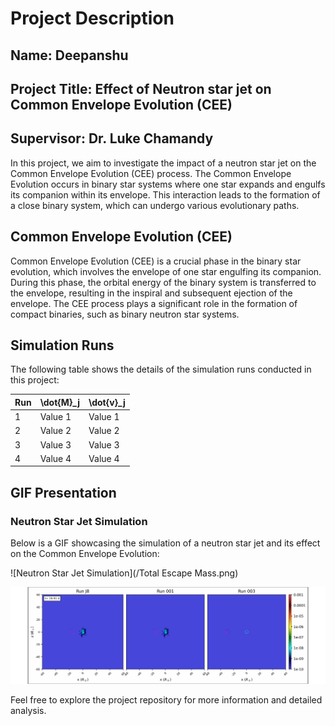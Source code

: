 # Project Description

## Name: Deepanshu
## Project Title: Effect of Neutron star jet on Common Envelope Evolution (CEE)
## Supervisor: Dr. Luke Chamandy

In this project, we aim to investigate the impact of a neutron star jet on the Common Envelope Evolution (CEE) process. The Common Envelope Evolution occurs in binary star systems where one star expands and engulfs its companion within its envelope. This interaction leads to the formation of a close binary system, which can undergo various evolutionary paths.

## Common Envelope Evolution (CEE)

Common Envelope Evolution (CEE) is a crucial phase in the binary star evolution, which involves the envelope of one star engulfing its companion. During this phase, the orbital energy of the binary system is transferred to the envelope, resulting in the inspiral and subsequent ejection of the envelope. The CEE process plays a significant role in the formation of compact binaries, such as binary neutron star systems.

## Simulation Runs

The following table shows the details of the simulation runs conducted in this project:

| Run | \dot{M}_j | \dot{v}_j |
| --- | ---------- | ---------- |
| 1   | Value 1    | Value 1    |
| 2   | Value 2    | Value 2    |
| 3   | Value 3    | Value 3    |
| 4   | Value 4    | Value 4    |

## GIF Presentation

### Neutron Star Jet Simulation

Below is a GIF showcasing the simulation of a neutron star jet and its effect on the Common Envelope Evolution:

![Neutron Star Jet Simulation](/Total Escape Mass.png)

<img src="Feedback Animation.gif" alt="Feedback Animation for Different Runs">

Feel free to explore the project repository for more information and detailed analysis.
